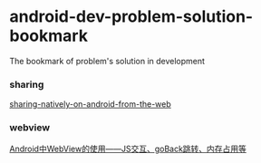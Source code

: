# android-dev-problem-solution-bookmark
The bookmark of problem's solution in development

### sharing
[sharing-natively-on-android-from-the-web](https://paul.kinlan.me/sharing-natively-on-android-from-the-web/)

### webview
[Android中WebView的使用——JS交互、goBack跳转、内存占用等](http://gk969.com/android-webview/)
